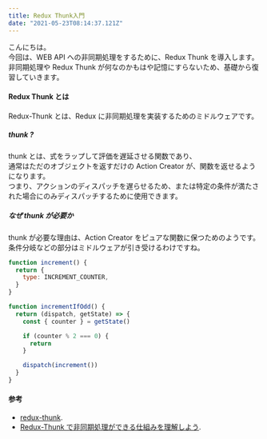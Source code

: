 ```yaml
---
title: Redux Thunk入門
date: "2021-05-23T08:14:37.121Z"
---
```


こんにちは。  
今回は、WEB API への非同期処理をするために、Redux Thunk を導入します。  
非同期処理や Redux Thunk が何なのかもはや記憶にすらないため、基礎から復習していきます。

#### Redux Thunk とは

Redux-Thunk とは、Redux に非同期処理を実装するためのミドルウェアです。

##### thunk ?

thunk とは、式をラップして評価を遅延させる関数であり、  
通常はただのオブジェクトを返すだけの Action Creator が、関数を返せるようになります。  
つまり、アクションのディスパッチを遅らせるため、または特定の条件が満たされた場合にのみディスパッチするために使用できます。

##### なぜ thunk が必要か

thunk が必要な理由は、Action Creator をピュアな関数に保つためのようです。  
条件分岐などの部分はミドルウェアが引き受けるわけですね。

```js
function increment() {
  return {
    type: INCREMENT_COUNTER,
  }
}

function incrementIfOdd() {
  return (dispatch, getState) => {
    const { counter } = getState()

    if (counter % 2 === 0) {
      return
    }

    dispatch(increment())
  }
}
```

#### 参考

- [redux-thunk](https://github.com/reduxjs/redux-thunk).
- [Redux-Thunk で非同期処理ができる仕組みを理解しよう](https://qiita.com/jima-r20/items/7fee2f00dbd1f302e373).
